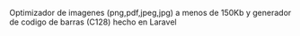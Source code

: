 Optimizador de imagenes (png,pdf,jpeg,jpg) a menos de 150Kb y generador de codigo de barras (C128) hecho en Laravel
